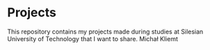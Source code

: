 # Projects
This repository contains my projects made during studies at Silesian University of Technology that I want to share.
Michał Kliemt
